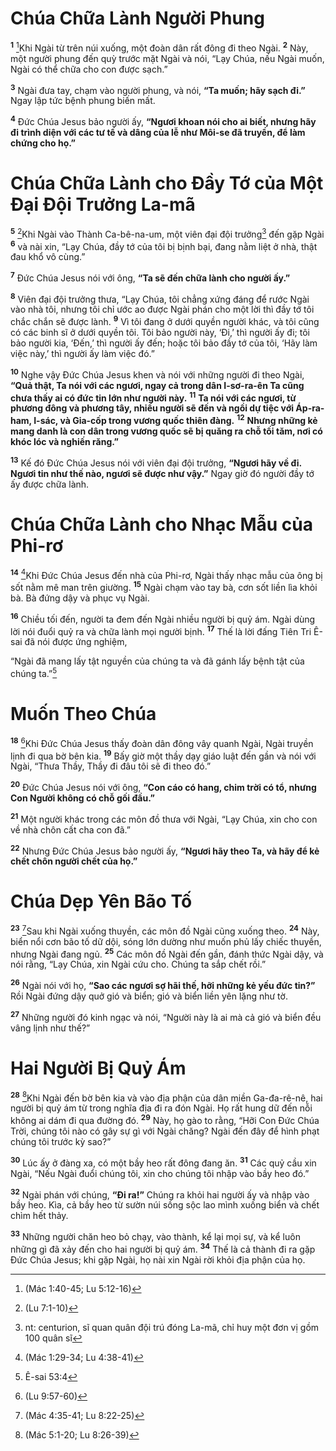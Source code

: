 # Chúa Chữa Lành Người Phung

<sup><b>1</b></sup> [^1@-cf0b3b3b-982a-4c90-8346-69d9b3eecfc8]Khi Ngài từ trên núi xuống, một đoàn dân rất đông đi theo Ngài. <sup><b>2</b></sup> Này, một người phung đến quỳ trước mặt Ngài và nói, “Lạy Chúa, nếu Ngài muốn, Ngài có thể chữa cho con được sạch.”

<sup><b>3</b></sup> Ngài đưa tay, chạm vào người phung, và nói, **“Ta muốn; hãy sạch đi.”** Ngay lập tức bệnh phung biến mất.

<sup><b>4</b></sup> Đức Chúa Jesus bảo người ấy, **“Ngươi khoan nói cho ai biết, nhưng hãy đi trình diện với các tư tế và dâng của lễ như Môi-se đã truyền, để làm chứng cho họ.”**

# Chúa Chữa Lành cho Đầy Tớ của Một Đại Đội Trưởng La-mã

<sup><b>5</b></sup> [^2@-cf0b3b3b-982a-4c90-8346-69d9b3eecfc8]Khi Ngài vào Thành Ca-bê-na-um, một viên đại đội trưởng[^1-cf0b3b3b-982a-4c90-8346-69d9b3eecfc8] đến gặp Ngài <sup><b>6</b></sup> và nài xin, “Lạy Chúa, đầy tớ của tôi bị bịnh bại, đang nằm liệt ở nhà, thật đau khổ vô cùng.”

<sup><b>7</b></sup> Đức Chúa Jesus nói với ông, **“Ta sẽ đến chữa lành cho người ấy.”**

<sup><b>8</b></sup> Viên đại đội trưởng thưa, “Lạy Chúa, tôi chẳng xứng đáng để rước Ngài vào nhà tôi, nhưng tôi chỉ ước ao được Ngài phán cho một lời thì đầy tớ tôi chắc chắn sẽ được lành. <sup><b>9</b></sup> Vì tôi đang ở dưới quyền người khác, và tôi cũng có các binh sĩ ở dưới quyền tôi. Tôi bảo người này, ‘Đi,’ thì người ấy đi; tôi bảo người kia, ‘Đến,’ thì người ấy đến; hoặc tôi bảo đầy tớ của tôi, ‘Hãy làm việc này,’ thì người ấy làm việc đó.”

<sup><b>10</b></sup> Nghe vậy Đức Chúa Jesus khen và nói với những người đi theo Ngài, **“Quả thật, Ta nói với các ngươi, ngay cả trong dân I-sơ-ra-ên Ta cũng chưa thấy ai có đức tin lớn như người này.** <sup><b>11</b></sup> **Ta nói với các ngươi, từ phương đông và phương tây, nhiều người sẽ đến và ngồi dự tiệc với Áp-ra-ham, I-sác, và Gia-cốp trong vương quốc thiên đàng.** <sup><b>12</b></sup> **Nhưng những kẻ mang danh là con dân trong vương quốc sẽ bị quăng ra chỗ tối tăm, nơi có khóc lóc và nghiến răng.”**

<sup><b>13</b></sup> Kế đó Đức Chúa Jesus nói với viên đại đội trưởng, **“Ngươi hãy về đi. Ngươi tin như thế nào, ngươi sẽ được như vậy.”** Ngay giờ đó người đầy tớ ấy được chữa lành.

# Chúa Chữa Lành cho Nhạc Mẫu của Phi-rơ

<sup><b>14</b></sup> [^3@-cf0b3b3b-982a-4c90-8346-69d9b3eecfc8]Khi Đức Chúa Jesus đến nhà của Phi-rơ, Ngài thấy nhạc mẫu của ông bị sốt nằm mê man trên giường. <sup><b>15</b></sup> Ngài chạm vào tay bà, cơn sốt liền lìa khỏi bà. Bà đứng dậy và phục vụ Ngài.

<sup><b>16</b></sup> Chiều tối đến, người ta đem đến Ngài nhiều người bị quỷ ám. Ngài dùng lời nói đuổi quỷ ra và chữa lành mọi người bịnh. <sup><b>17</b></sup> Thế là lời đấng Tiên Tri Ê-sai đã nói được ứng nghiệm,

“Ngài đã mang lấy tật nguyền của chúng ta và đã gánh lấy bệnh tật của chúng ta.”[^2-cf0b3b3b-982a-4c90-8346-69d9b3eecfc8]

# Muốn Theo Chúa

<sup><b>18</b></sup> [^4@-cf0b3b3b-982a-4c90-8346-69d9b3eecfc8]Khi Đức Chúa Jesus thấy đoàn dân đông vây quanh Ngài, Ngài truyền lịnh đi qua bờ bên kia. <sup><b>19</b></sup> Bấy giờ một thầy dạy giáo luật đến gần và nói với Ngài, “Thưa Thầy, Thầy đi đâu tôi sẽ đi theo đó.”

<sup><b>20</b></sup> Đức Chúa Jesus nói với ông, **“Con cáo có hang, chim trời có tổ, nhưng Con Người không có chỗ gối đầu.”**

<sup><b>21</b></sup> Một người khác trong các môn đồ thưa với Ngài, “Lạy Chúa, xin cho con về nhà chôn cất cha con đã.”

<sup><b>22</b></sup> Nhưng Đức Chúa Jesus bảo người ấy, **“Ngươi hãy theo Ta, và hãy để kẻ chết chôn người chết của họ.”**

# Chúa Dẹp Yên Bão Tố

<sup><b>23</b></sup> [^5@-cf0b3b3b-982a-4c90-8346-69d9b3eecfc8]Sau khi Ngài xuống thuyền, các môn đồ Ngài cũng xuống theo. <sup><b>24</b></sup> Này, biển nổi cơn bão tố dữ dội, sóng lớn dường như muốn phủ lấy chiếc thuyền, nhưng Ngài đang ngủ. <sup><b>25</b></sup> Các môn đồ Ngài đến gần, đánh thức Ngài dậy, và nói rằng, “Lạy Chúa, xin Ngài cứu cho. Chúng ta sắp chết rồi.”

<sup><b>26</b></sup> Ngài nói với họ, **“Sao các ngươi sợ hãi thế, hỡi những kẻ yếu đức tin?”** Rồi Ngài đứng dậy quở gió và biển; gió và biển liền yên lặng như tờ.

<sup><b>27</b></sup> Những người đó kinh ngạc và nói, “Người này là ai mà cả gió và biển đều vâng lịnh như thế?”

# Hai Người Bị Quỷ Ám

<sup><b>28</b></sup> [^6@-cf0b3b3b-982a-4c90-8346-69d9b3eecfc8]Khi Ngài đến bờ bên kia và vào địa phận của dân miền Ga-đa-rê-nê, hai người bị quỷ ám từ trong nghĩa địa đi ra đón Ngài. Họ rất hung dữ đến nỗi không ai dám đi qua đường đó. <sup><b>29</b></sup> Này, họ gào to rằng, “Hỡi Con Đức Chúa Trời, chúng tôi nào có gây sự gì với Ngài chăng? Ngài đến đây để hình phạt chúng tôi trước kỳ sao?”

<sup><b>30</b></sup> Lúc ấy ở đàng xa, có một bầy heo rất đông đang ăn. <sup><b>31</b></sup> Các quỷ cầu xin Ngài, “Nếu Ngài đuổi chúng tôi, xin cho chúng tôi nhập vào bầy heo đó.”

<sup><b>32</b></sup> Ngài phán với chúng, **“Đi ra!”** Chúng ra khỏi hai người ấy và nhập vào bầy heo. Kìa, cả bầy heo từ sườn núi sồng sộc lao mình xuống biển và chết chìm hết thảy.

<sup><b>33</b></sup> Những người chăn heo bỏ chạy, vào thành, kể lại mọi sự, và kể luôn những gì đã xảy đến cho hai người bị quỷ ám. <sup><b>34</b></sup> Thế là cả thành đi ra gặp Đức Chúa Jesus; khi gặp Ngài, họ nài xin Ngài rời khỏi địa phận của họ.

[^1-cf0b3b3b-982a-4c90-8346-69d9b3eecfc8]: nt: centurion, sĩ quan quân đội trú đóng La-mã, chỉ huy một đơn vị gồm 100 quân sĩ

[^2-cf0b3b3b-982a-4c90-8346-69d9b3eecfc8]: Ê-sai 53:4

[^1@-cf0b3b3b-982a-4c90-8346-69d9b3eecfc8]: (Mác 1:40-45; Lu 5:12-16)

[^2@-cf0b3b3b-982a-4c90-8346-69d9b3eecfc8]: (Lu 7:1-10)

[^3@-cf0b3b3b-982a-4c90-8346-69d9b3eecfc8]: (Mác 1:29-34; Lu 4:38-41)

[^4@-cf0b3b3b-982a-4c90-8346-69d9b3eecfc8]: (Lu 9:57-60)

[^5@-cf0b3b3b-982a-4c90-8346-69d9b3eecfc8]: (Mác 4:35-41; Lu 8:22-25)

[^6@-cf0b3b3b-982a-4c90-8346-69d9b3eecfc8]: (Mác 5:1-20; Lu 8:26-39)
